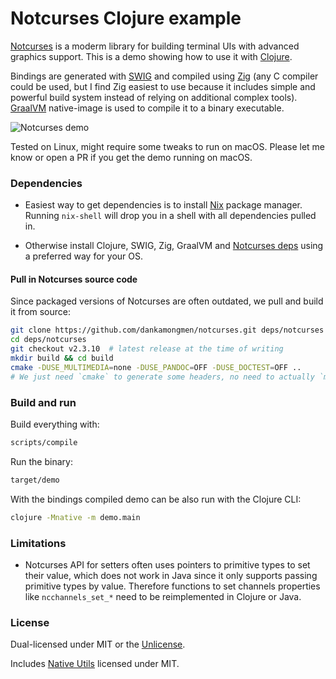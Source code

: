 
# Notcurses Clojure example

[Notcurses](https://notcurses.com/) is a moderm library for building terminal UIs with advanced graphics support. This is a demo showing how to use it with [Clojure](https://clojure.org/).

Bindings are generated with [SWIG](http://swig.org/) and compiled using [Zig](https://ziglang.org/learn/why_zig_rust_d_cpp/#tooling) (any C compiler could be used, but I find Zig easiest to use because it includes simple and powerful build system instead of relying on additional complex tools). [GraalVM](https://www.graalvm.org/) native-image is used to compile it to a binary executable.

![Notcurses demo](https://user-images.githubusercontent.com/755611/114319180-d83ac400-9aff-11eb-8b50-3e9a388b91c7.png)

Tested on Linux, might require some tweaks to run on macOS. Please let me know or open a PR if you get the demo running on macOS.

### Dependencies

- Easiest way to get dependencies is to install [Nix](https://nixos.org/download.html) package manager.  
  Running `nix-shell` will drop you in a shell with all dependencies pulled in.

- Otherwise install Clojure, SWIG, Zig, GraalVM and [Notcurses deps](https://github.com/dankamongmen/notcurses/blob/master/INSTALL.md) using a preferred way for your OS.

#### Pull in Notcurses source code

Since packaged versions of Notcurses are often outdated, we pull and build it from source:

```sh
git clone https://github.com/dankamongmen/notcurses.git deps/notcurses
cd deps/notcurses
git checkout v2.3.10  # latest release at the time of writing
mkdir build && cd build
cmake -DUSE_MULTIMEDIA=none -DUSE_PANDOC=OFF -DUSE_DOCTEST=OFF ..
# We just need `cmake` to generate some headers, no need to actually `make` since rest will be handled by Zig.
```

### Build and run

Build everything with:
```sh
scripts/compile
```

Run the binary:
```sh
target/demo
```

With the bindings compiled demo can be also run with the Clojure CLI:
```sh
clojure -Mnative -m demo.main
```

### Limitations

- Notcurses API for setters often uses pointers to primitive types to set their value, which does not work in Java since it only supports passing primitive types by value. Therefore functions to set channels properties like `ncchannels_set_*` need to be reimplemented in Clojure or Java.

### License

Dual-licensed under MIT or the [Unlicense](https://unlicense.org/).

Includes [Native Utils](https://github.com/adamheinrich/native-utils) licensed under MIT.
